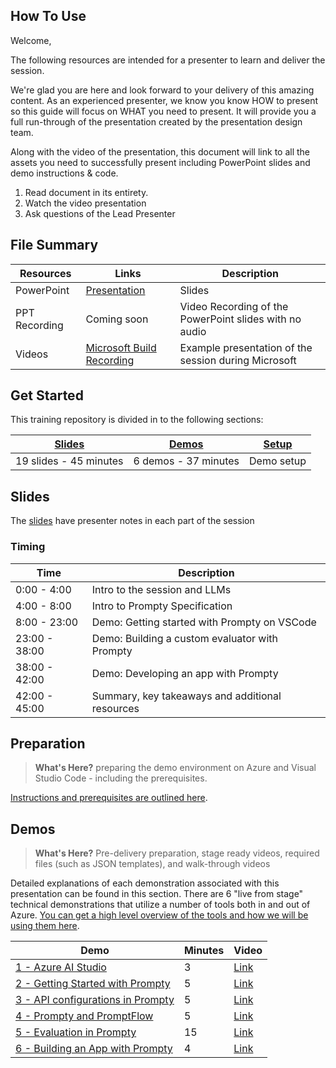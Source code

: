 ## How To Use

Welcome,

The following resources are intended for a presenter to learn and deliver the session.

We're glad you are here and look forward to your delivery of this amazing content. As an experienced presenter, we know you know HOW to present so this guide will focus on WHAT you need to present. It will provide you a full run-through of the presentation created by the presentation design team. 

Along with the video of the presentation, this document will link to all the assets you need to successfully present including PowerPoint slides and demo instructions & code.

1.  Read document in its entirety.
2.  Watch the video presentation
3.  Ask questions of the Lead Presenter

## File Summary

| Resources          | Links                            | Description |
|-------------------|----------------------------------|-------------------|
| PowerPoint        | [Presentation](https://aka.ms/AArxx78) | Slides |
| PPT Recording     | Coming soon | Video Recording of the PowerPoint slides with no audio |
| Videos            | [Microsoft Build Recording](https://build.microsoft.com/sessions/86e41e8b-1fd2-40fa-a608-6f99a28d4a61) | Example presentation of the session during Microsoft |

## Get Started

This training repository is divided in to the following sections:

| [Slides](#slides) | [Demos](demos/README.md) | [Setup](setup.md) | 
|-------------------|---------------------------|--------------------------------------
| 19 slides - 45 minutes| 6 demos - 37 minutes | Demo setup

## Slides

The [slides](presentations.md) have presenter notes in each part of the session

### Timing

| Time        | Description 
--------------|-------------
0:00 - 4:00   | Intro to the session and LLMs
4:00 - 8:00   | Intro to Prompty Specification
8:00 - 23:00  | Demo: Getting started with Prompty on VSCode
23:00 - 38:00 | Demo: Building a custom evaluator with Prompty
38:00 - 42:00 | Demo: Developing an app with Prompty
42:00 - 45:00 | Summary, key takeaways and additional resources

## Preparation

>**What's Here?** preparing the demo environment on Azure and Visual Studio Code - including the prerequisites.

[Instructions and prerequisites are outlined here](setup.md). 


## Demos

> **What's Here?** Pre-delivery preparation, stage ready videos, required files (such as JSON templates), and walk-through videos

Detailed explanations of each demonstration associated with this presentation can be found in this section. There are 6 "live from stage" technical demonstrations that utilize a number of tools both in and out of Azure. [You can get a high level overview of the tools and how we will be using them here](demos/README.md).

| Demo | Minutes | Video |
-------------------------------------------------------------------------------------------------------|---------|----------------- | 
|  [1 - Azure AI Studio](demos/demo_1_Azure_AI_Studio.md) | 3       | [Link]() |
|  [2 - Getting Started with Prompty](demos/demo_2_getting_started_with_Prompty.md) | 5       | [Link]() |
|  [3 - API configurations in Prompty](demos/demo_3_Prompty_API_configurations.md) | 5       | [Link]() |
|  [4 - Prompty and PromptFlow](demos/demo_4_Prompty_and_Promptflow.md) | 5       | [Link]() |
|  [5 - Evaluation in Prompty](demos/demo_5_Prompty_eval.md) | 15       | [Link]() |
|  [6 - Building an App with Prompty](demos/demo_6_app_with_Prompty.md) | 4       | [Link]() |

